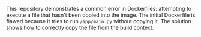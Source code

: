 This repository demonstrates a common error in Dockerfiles: attempting to execute a file that hasn't been copied into the image. The initial Dockerfile is flawed because it tries to run `/app/main.py` without copying it. The solution shows how to correctly copy the file from the build context.